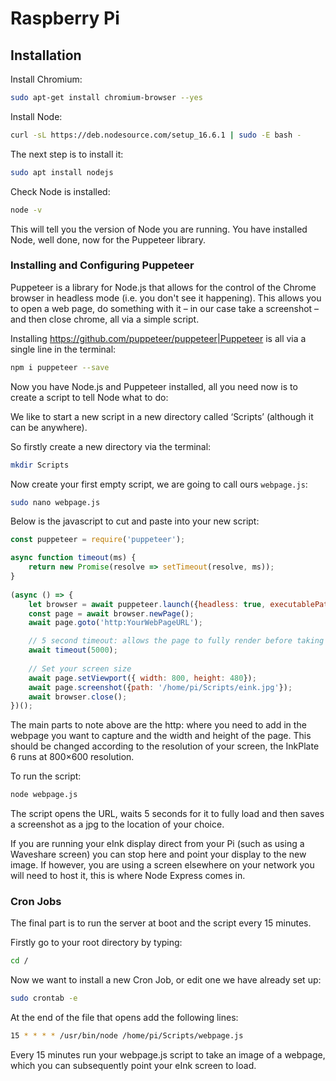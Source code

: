 # Raspberry Pi

## Installation

Install Chromium:

```bash
sudo apt-get install chromium-browser --yes
```

Install Node:

```bash
curl -sL https://deb.nodesource.com/setup_16.6.1 | sudo -E bash -
```

The next step is to install it:

```bash
sudo apt install nodejs
```

Check Node is installed:

```bash
node -v
```

This will tell you the version of Node you are running. You have installed Node, well done, now for the Puppeteer library.

### Installing and Configuring Puppeteer

Puppeteer is a library for Node.js that allows for the control of the Chrome browser in headless mode (i.e. you don't see it happening). This allows you to open a web page, do something with it – in our case take a screenshot – and then close chrome, all via a simple script.

Installing <https://github.com/puppeteer/puppeteer|Puppeteer> is all via a single line in the terminal:

```bash
npm i puppeteer --save
```

Now you have Node.js and Puppeteer installed, all you need now is to create a script to tell Node what to do:

We like to start a new script in a new directory called ‘Scripts’ (although it can be anywhere).

So firstly create a new directory via the terminal:

```bash
mkdir Scripts
```

Now create your first empty script, we are going to call ours `webpage.js`:

```bash
sudo nano webpage.js
```

Below is the javascript to cut and paste into your new script:

```javascript
const puppeteer = require('puppeteer');

async function timeout(ms) {
    return new Promise(resolve => setTimeout(resolve, ms));
}
 
(async () => {
    let browser = await puppeteer.launch({headless: true, executablePath: '/usr/bin/chromium-browser'});
    const page = await browser.newPage();
    await page.goto('http:YourWebPageURL');

    // 5 second timeout: allows the page to fully render before taking the screenshot
    await timeout(5000);
    
    // Set your screen size
    await page.setViewport({ width: 800, height: 480}); 
    await page.screenshot({path: '/home/pi/Scripts/eink.jpg'});
    await browser.close();
})();
```

The main parts to note above are the http: where you need to add in the webpage you want to capture and the width and height of the page. This should be changed according to the resolution of your screen, the InkPlate 6 runs at 800×600 resolution.

To run the script:

```bash
node webpage.js
```

The script opens the URL, waits 5 seconds for it to fully load and then saves a screenshot as a jpg to the location of your choice.

If you are running your eInk display direct from your Pi (such as using a Waveshare screen) you can stop here and point your display to the new image. If however, you are using a screen elsewhere on your network you will need to host it, this is where Node Express comes in.

### Cron Jobs

The final part is to run the server at boot and the script every 15 minutes.

Firstly go to your root directory by typing:

```bash
cd /
```

Now we want to install a new Cron Job, or edit one we have already set up:

```bash
sudo crontab -e
```

At the end of the file that opens add the following lines:

```bash
15 * * * * /usr/bin/node /home/pi/Scripts/webpage.js
```

Every 15 minutes run your webpage.js script to take an image of a webpage, which you can subsequently point your eInk screen to load.
